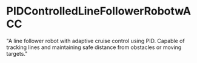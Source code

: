 # PIDControlledLineFollowerRobotwACC
"A line follower robot with adaptive cruise control using PID. Capable of tracking lines and maintaining safe distance from obstacles or moving targets."
